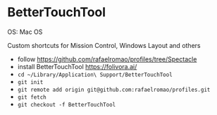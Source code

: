# BetterTouchTool

OS: Mac OS

Custom shortcuts for Mission Control, Windows Layout and others

- follow https://github.com/rafaelromao/profiles/tree/Spectacle
- install BetterTouchTool https://folivora.ai/
- `cd ~/Library/Application\ Support/BetterTouchTool`
- `git init`
- `git remote add origin git@github.com:rafaelromao/profiles.git`
- `git fetch`
- `git checkout -f BetterTouchTool`
